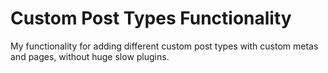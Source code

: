 # Custom Post Types Functionality
My functionality for adding different custom post types with custom metas and pages, without huge slow plugins.
